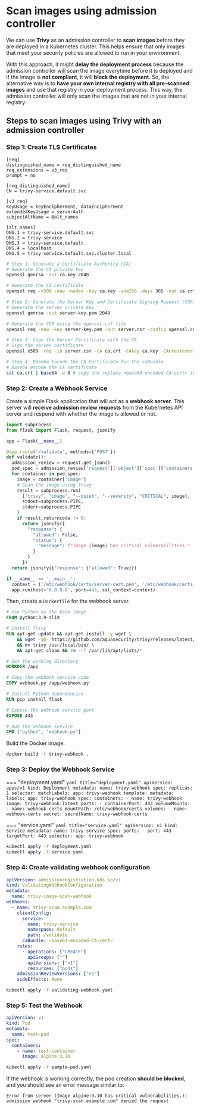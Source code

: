 # Scan images using admission controller

We can use **Trivy** as an admission controller to **scan images** before they are deployed in a Kubernetes cluster. This helps ensure that only images that meet your security policies are allowed to run in your environment.

With this approach, it might **delay the deployment process** because the admission controller will scan the image everytime before it is deployed and if the image is **not compliant**, it will **block the deployment**. So, the alternative way is to **have your own internal registry with all pre-scanned images** and use that registry in your deployment process. This way, the admission controller will only scan the images that are not in your internal registry.

## Steps to scan images using Trivy with an admission controller

### Step 1: Create TLS Certificates

```text title="openssl.cnf"
[req]
distinguished_name = req_distinguished_name
req_extensions = v3_req
prompt = no

[req_distinguished_name]
CN = trivy-service.default.svc

[v3_req]
keyUsage = keyEncipherment, dataEncipherment
extendedKeyUsage = serverAuth
subjectAltName = @alt_names

[alt_names]
DNS.1 = trivy-service.default.svc
DNS.2 = trivy-service
DNS.3 = trivy-service.default
DNS.4 = localhost
DNS.5 = trivy-service.default.svc.cluster.local
```

```bash
# Step 1: Generate a Certificate Authority (CA)
# Generate the CA private key
openssl genrsa -out ca.key 2048

# Generate the CA certificate
openssl req -x509 -new -nodes -key ca.key -sha256 -days 365 -out ca.crt -subj "/CN=trivy-ca"

# Step 2: Generate the Server Key and Certificate Signing Request (CSR)
# Generate the server private key
openssl genrsa -out server-key.pem 2048

# Generate the CSR using the openssl.cnf file
openssl req -new -key server-key.pem -out server.csr -config openssl.cnf

# Step 3: Sign the Server Certificate with the CA
# Sign the server certificate
openssl x509 -req -in server.csr -CA ca.crt -CAkey ca.key -CAcreateserial -out server-cert.pem -days 365 -extensions v3_req -extfile openssl.cnf

# Step 4: Base64 Encode the CA Certificate for the caBundle
# Base64 encode the CA certificate
cat ca.crt | base64 -w 0 # copy and replace <base64-encoded-CA-cert> in your validating-webhook.yaml file.
```

### Step 2: Create a Webhook Service

Create a simple Flask application that will act as a **webhook server**. This server will **receive admission review requests** from the Kubernetes API server and respond with whether the image is allowed or not.

```python title="trivy-webhook.py"
import subprocess
from flask import Flask, request, jsonify

app = Flask(__name__)

@app.route('/validate', methods=['POST'])
def validate():
  admission_review = request.get_json()
  pod_spec = admission_review['request']['object']['spec']['containers']
  for container in pod_spec:
    image = container['image']
    # Scan the image using Trivy
    result = subprocess.run(
      ["trivy", "image", "--quiet", "--severity", "CRITICAL", image],
      stdout=subprocess.PIPE,
      stderr=subprocess.PIPE
    )
    if result.returncode != 0:
      return jsonify({
        "response": {
          "allowed": False,
          "status": {
            "message": f"Image {image} has critical vulnerabilities."
          }
        }
      })
  return jsonify({"response": {"allowed": True}})

if __name__ == '__main__':
  context = ('/etc/webhook/certs/server-cert.pem', '/etc/webhook/certs/server-key.pem')
  app.run(host='0.0.0.0', port=443, ssl_context=context)
```

Then, create a `Dockerfile` for the webhook server.

```dockerfile title="Dockerfile"
# Use Python as the base image
FROM python:3.9-slim

# Install Trivy
RUN apt-get update && apt-get install -y wget \
    && wget -qO- https://github.com/aquasecurity/trivy/releases/latest/download/trivy_0.45.0_Linux-64bit.tar.gz | tar zxv \
    && mv trivy /usr/local/bin/ \
    && apt-get clean && rm -rf /var/lib/apt/lists/*

# Set the working directory
WORKDIR /app

# Copy the webhook service code
COPY webhook.py /app/webhook.py

# Install Python dependencies
RUN pip install flask

# Expose the webhook service port
EXPOSE 443

# Run the webhook service
CMD ["python", "webhook.py"]
```

Build the Docker image.

```bash
docker build -t trivy-webhook .
```

### Step 3: Deploy the Webhook Service

=== "deployment.yaml"
    ```yaml title="deployment.yaml"
    apiVersion: apps/v1
    kind: Deployment
    metadata:
      name: trivy-webhook
    spec:
      replicas: 1
      selector:
        matchLabels:
          app: trivy-webhook
      template:
        metadata:
          labels:
            app: trivy-webhook
        spec:
          containers:
            - name: trivy-webhook
              image: trivy-webhook:latest
              ports:
                - containerPort: 443
              volumeMounts:
                - name: webhook-certs
                  mountPath: /etc/webhook/certs
          volumes:
            - name: webhook-certs
              secret:
                secretName: trivy-webhook-certs
    ```

=== "service.yaml"
    ```yaml title="service.yaml"
    apiVersion: v1
    kind: Service
    metadata:
      name: trivy-service
    spec:
      ports:
        - port: 443
          targetPort: 443
      selector:
        app: trivy-webhook
    ```

```bash
kubectl apply -f deployment.yaml
kubectl apply -f service.yaml
```

### Step 4: Create validating webhook configuration

```yaml title="validating-webhook.yaml"
apiVersion: admissionregistration.k8s.io/v1
kind: ValidatingWebhookConfiguration
metadata:
  name: trivy-image-scan-webhook
webhooks:
  - name: trivy-scan.example.com
    clientConfig:
      service:
        name: trivy-service
        namespace: default
        path: /validate
      caBundle: <base64-encoded-CA-cert>
    rules:
      - operations: ["CREATE"]
        apiGroups: [""]
        apiVersions: ["v1"]
        resources: ["pods"]
    admissionReviewVersions: ["v1"]
    sideEffects: None
```

```bash
kubectl apply -f validating-webhook.yaml
```

### Step 5: Test the Webhook

```yaml title="sample-pod.yaml"
apiVersion: v1
kind: Pod
metadata:
  name: test-pod
spec:
  containers:
    - name: test-container
      image: alpine:3.10
```

```bash
kubectl apply -f sample-pod.yaml
```

If the webhook is working correctly, the pod creation **should be blocked**, and you should see an error message similar to:

```text
Error from server (Image alpine:3.10 has critical vulnerabilities.): admission webhook "trivy-scan.example.com" denied the request
```

</Step> 
</Steps>
